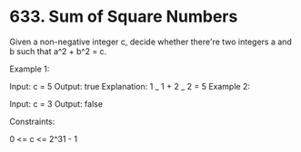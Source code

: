 # 633. Sum of Square Numbers

Given a non-negative integer c, decide whether there're two integers a and b such that a^2 + b^2 = c.

Example 1:

Input: c = 5
Output: true
Explanation: 1 _ 1 + 2 _ 2 = 5
Example 2:

Input: c = 3
Output: false

Constraints:

0 <= c <= 2^31 - 1
